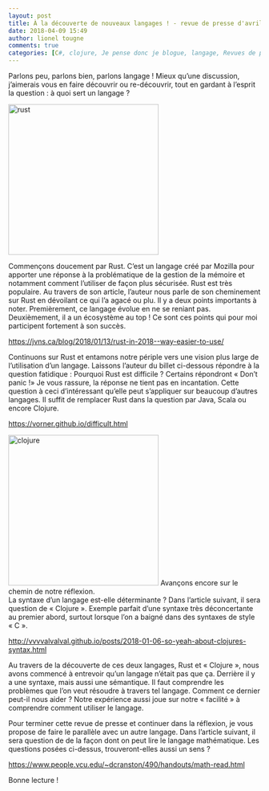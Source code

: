 ```yaml
---
layout: post
title: À la découverte de nouveaux langages ! - revue de presse d'avril
date: 2018-04-09 15:49
author: lionel tougne
comments: true
categories: [C#, clojure, Je pense donc je blogue, langage, Revues de presse, RUST, syntaxe]
---
```

Parlons peu, parlons bien, parlons langage ! Mieux qu’une discussion, j’aimerais vous en faire découvrir ou re-découvrir, tout en gardant à l’esprit la question : à quoi sert un langage ?

<a href="http://www.arolla.fr/blog/wp-content/uploads/2018/04/Rust_programming_language_black_logo.svg.png"><img src="http://www.arolla.fr/blog/wp-content/uploads/2018/04/Rust_programming_language_black_logo.svg-300x300.png" alt="rust" width="300" height="300" class="aligncenter size-medium wp-image-4940" /></a>

Commençons doucement par Rust. C’est un langage créé par Mozilla pour apporter une réponse à la problématique de la gestion de la mémoire et notamment comment l’utiliser de façon plus sécurisée. Rust est très populaire. Au travers de son article, l’auteur nous parle de son cheminement sur Rust en dévoilant ce qui l’a agacé ou plu. Il y a deux points importants à noter. Premièrement, ce langage évolue en ne se reniant pas. Deuxièmement, il a un écosystème au top ! 
Ce sont ces points qui pour moi participent fortement à son succès.

<a href="https://jvns.ca/blog/2018/01/13/rust-in-2018--way-easier-to-use/" rel="noopener" target="_blank">https://jvns.ca/blog/2018/01/13/rust-in-2018--way-easier-to-use/</a>

Continuons sur Rust et  entamons notre périple vers une vision plus large de l’utilisation d’un langage. Laissons l’auteur du billet ci-dessous répondre à la question fatidique : Pourquoi Rust est difficile ? Certains répondront « Don’t panic !»
Je vous rassure, la réponse ne tient pas en incantation. Cette question à ceci d’intéressant qu’elle peut s’appliquer sur beaucoup d’autres langages. Il suffit de remplacer Rust dans la question par Java, Scala ou encore Clojure.

<a href="https://vorner.github.io/difficult.html" rel="noopener" target="_blank">https://vorner.github.io/difficult.html</a>

<a href="http://www.arolla.fr/blog/wp-content/uploads/2018/04/Clojure_logo.png"><img src="http://www.arolla.fr/blog/wp-content/uploads/2018/04/Clojure_logo-300x300.png" alt="clojure" width="300" height="300" class="aligncenter size-medium wp-image-4942" /></a>
Avançons encore sur le chemin de notre réflexion.<br />
La syntaxe d’un langage est-elle déterminante ? 
Dans l’article suivant, il sera question de « Clojure ». Exemple parfait d’une syntaxe très déconcertante au premier abord, surtout lorsque l’on a baigné dans des syntaxes de style « C ».

<a href="http://vvvvalvalval.github.io/posts/2018-01-06-so-yeah-about-clojures-syntax.html" rel="noopener" target="_blank">http://vvvvalvalval.github.io/posts/2018-01-06-so-yeah-about-clojures-syntax.html</a>

Au travers de la découverte de ces deux langages, Rust et « Clojure », nous avons commencé à entrevoir qu’un langage n’était pas que ça. Derrière il y a une syntaxe, mais aussi une sémantique. Il faut comprendre les problèmes que l’on veut résoudre à travers tel langage. Comment ce dernier peut-il nous aider ? 
Notre expérience aussi joue sur notre « facilité » à comprendre comment utiliser le langage.

Pour terminer cette revue de presse et continuer dans la réflexion, je vous propose de faire le parallèle avec un autre langage. Dans l’article suivant, il sera question de de la façon dont on peut lire le langage mathématique. Les questions posées ci-dessus, trouveront-elles aussi un sens ?

<a href="https://www.people.vcu.edu/~dcranston/490/handouts/math-read.html" rel="noopener" target="_blank">https://www.people.vcu.edu/~dcranston/490/handouts/math-read.html</a>

Bonne lecture !
